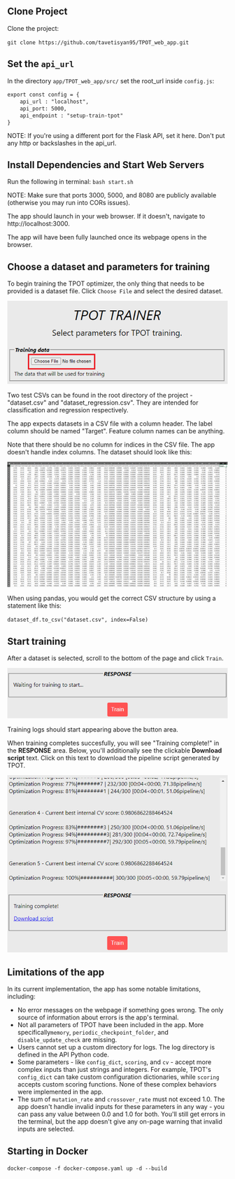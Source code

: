 ## Clone Project

Clone the project:

`git clone https://github.com/tavetisyan95/TPOT_web_app.git`


## Set the `api_url`

In the directory `app/TPOT_web_app/src/` set the root_url inside `config.js`:

```
export const config = {
    api_url : "localhost",
    api_port: 5000,
    api_endpoint : "setup-train-tpot"
}
```

NOTE: If you're using a different port for the Flask API, set it here. Don't put any http or backslashes in the api_url.


## Install Dependencies and Start Web Servers

Run the following in terminal:
`bash start.sh`

NOTE: Make sure that ports 3000, 5000, and 8080 are publicly available (otherwise you may run into CORs issues).

The app should launch in your web browser. If it doesn't, navigate to http://localhost:3000.

The app will have been fully launched once its webpage opens in the browser.


## Choose a dataset and parameters for training

To begin training the TPOT optimizer, the only thing that needs to be provided is a dataset file. Click `Choose File` and select the desired dataset.

![Image](images/choose_file.png)

Two test CSVs can be found in the root directory of the project - "dataset.csv" and "dataset_regression.csv". They are intended for classification and regression respectively.

The app expects datasets in a CSV file with a column header. The label column should be named "Target". Feature column names can be anything.

Note that there should be no column for indices in the CSV file. The app doesn't handle index columns. The dataset should look like this:

![Image](images/dataset_example.PNG)

When using pandas, you would get the correct CSV structure by using a statement like this:

`dataset_df.to_csv("dataset.csv", index=False)`


## Start training

After a dataset is selected, scroll to the bottom of the page and click `Train`. 

![Image](images/train.png)

Training logs should start appearing above the button area.

When training completes succesfully, you will see "Training complete!" in the **RESPONSE** area. Below, you'll additionally see the clickable **Download script** text. Click on this text to download the pipeline script generated by TPOT.

![Image](images/save_pipeline.PNG)


## Limitations of the app

In its current implementation, the app has some notable limitations, including:

- No error messages on the webpage if something goes wrong. The only source of information about errors is the app's terminal.
- Not all parameters of TPOT have been included in the app. More specifically`memory`, `periodic_checkpoint_folder`, and `disable_update_check` are missing.
- Users cannot set up a custom directory for logs. The log directory is defined in the API Python code.
- Some parameters - like `config_dict`, `scoring`, and `cv` - accept more complex inputs than just strings and integers. For example, TPOT's `config_dict` can take custom configuration dictionaries, while `scoring` accepts custom scoring functions. None of these complex behaviors were implemented in the app.
- The sum of `mutation_rate` and `crossover_rate` must not exceed 1.0. The app doesn't handle invalid inputs for these parameters in any way - you can pass any value between 0.0 and 1.0 for both. You'll still get errors in the terminal, but the app doesn't give any on-page warning that invalid inputs are selected.


## Starting in Docker
```docker-compose -f docker-compose.yaml up -d --build```